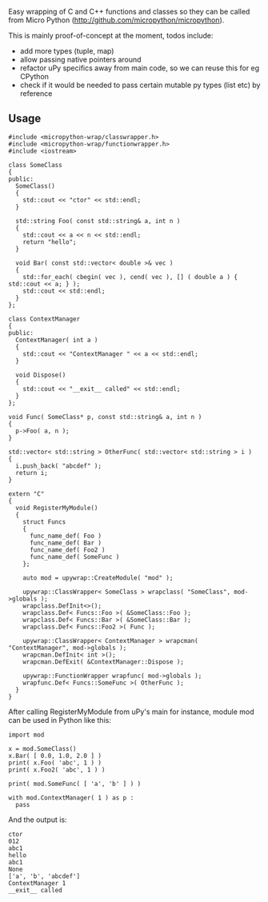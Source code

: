 Easy wrapping of C and C++ functions and classes so they can be called from
Micro Python (http://github.com/micropython/micropython).

This is mainly proof-of-concept at the moment, todos include:
- add more types (tuple, map)
- allow passing native pointers around
- refactor uPy specifics away from main code, so we can reuse this for eg CPython
- check if it would be needed to pass certain mutable py types (list etc) by reference

Usage
-----

    #include <micropython-wrap/classwrapper.h>
    #include <micropython-wrap/functionwrapper.h>
    #include <iostream>

    class SomeClass
    {
    public:
      SomeClass()
      {
        std::cout << "ctor" << std::endl;
      }

      std::string Foo( const std::string& a, int n )
      {
        std::cout << a << n << std::endl;
        return "hello";
      }

      void Bar( const std::vector< double >& vec )
      {
        std::for_each( cbegin( vec ), cend( vec ), [] ( double a ) { std::cout << a; } );
        std::cout << std::endl;
      }
    };

    class ContextManager
    {
    public:
      ContextManager( int a )
      {
        std::cout << "ContextManager " << a << std::endl;
      }

      void Dispose()
      {
        std::cout << "__exit__ called" << std::endl;
      }
    };

    void Func( SomeClass* p, const std::string& a, int n )
    {
      p->Foo( a, n );
    }

    std::vector< std::string > OtherFunc( std::vector< std::string > i )
    {
      i.push_back( "abcdef" );
      return i;
    }

    extern "C"
    {
      void RegisterMyModule()
      {
        struct Funcs
        {
          func_name_def( Foo )
          func_name_def( Bar )
          func_name_def( Foo2 )
          func_name_def( SomeFunc )
        };

        auto mod = upywrap::CreateModule( "mod" );

        upywrap::ClassWrapper< SomeClass > wrapclass( "SomeClass", mod->globals );
        wrapclass.DefInit<>();
        wrapclass.Def< Funcs::Foo >( &SomeClass::Foo );
        wrapclass.Def< Funcs::Bar >( &SomeClass::Bar );
        wrapclass.Def< Funcs::Foo2 >( Func );

        upywrap::ClassWrapper< ContextManager > wrapcman( "ContextManager", mod->globals );
        wrapcman.DefInit< int >();
        wrapcman.DefExit( &ContextManager::Dispose );

        upywrap::FunctionWrapper wrapfunc( mod->globals );
        wrapfunc.Def< Funcs::SomeFunc >( OtherFunc );
      }
    }

After calling RegisterMyModule from uPy's main for instance,
module mod can be used in Python like this:

    import mod

    x = mod.SomeClass()
    x.Bar( [ 0.0, 1.0, 2.0 ] )
    print( x.Foo( 'abc', 1 ) )
    print( x.Foo2( 'abc', 1 ) )

    print( mod.SomeFunc( [ 'a', 'b' ] ) )

    with mod.ContextManager( 1 ) as p :
      pass

And the output is:

    ctor
    012
    abc1
    hello
    abc1
    None
    ['a', 'b', 'abcdef']
    ContextManager 1
    __exit__ called
